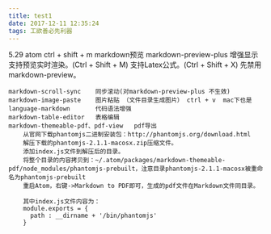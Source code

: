 ```yaml
---
title: test1
date: 2017-12-11 12:35:24
tags: 工欲善必先利器
---
```



5.29
  atom    ctrl + shift + m  markdown预览
    markdown-preview-plus   增强显示
      支持预览实时渲染。(Ctrl + Shift + M)
      支持Latex公式。(Ctrl + Shift + X)
      先禁用markdown-preview。

    markdown-scroll-sync    同步滚动(对markdown-preview-plus 不生效)
    markdown-image-paste    图片粘贴 （文件目录生成图片） ctrl + v  mac下也是
    language-markdown       代码语法增强
    markdown-table-editor   表格编辑
    markdown-themeable-pdf、pdf-view   pdf导出
        从官网下载phantomjs二进制安装包：http://phantomjs.org/download.html
        解压下载的phantomjs-2.1.1-macosx.zip压缩文件。
        添加index.js文件到解压后的目录。
        将整个目录的内容拷贝到：~/.atom/packages/markdown-themeable-pdf/node_modules/phantomjs-prebuilt，注意目录phantomjs-2.1.1-macosx被重命名为phantomjs-prebuilt
        重启Atom，右键->Markdown to PDF即可，生成的pdf文件在Markdown文件同目录。

        其中index.js文件内容为：
        module.exports = {
          path : __dirname + '/bin/phantomjs'
        }
